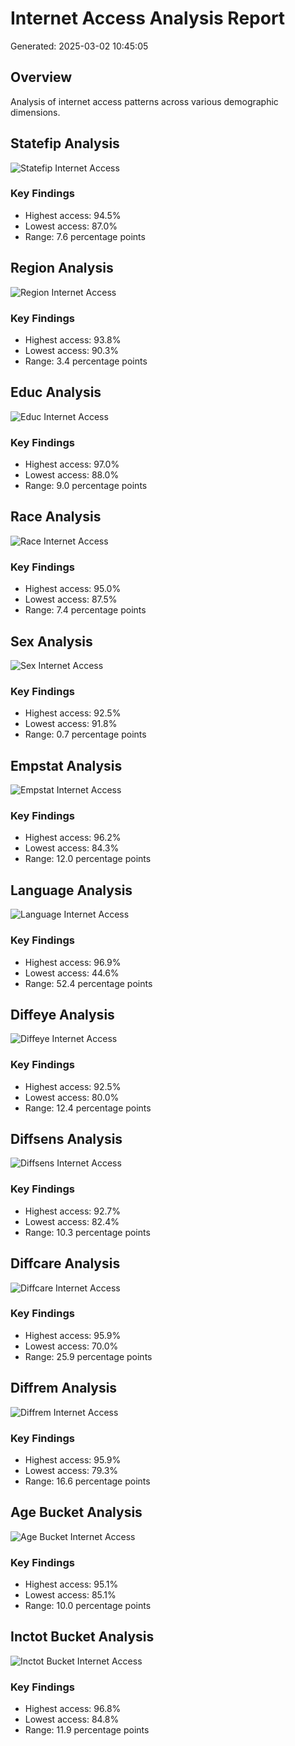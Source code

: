 # Internet Access Analysis Report
Generated: 2025-03-02 10:45:05

## Overview
Analysis of internet access patterns across various demographic dimensions.

## Statefip Analysis

![Statefip Internet Access](plots/statefip_internet_access.png)

### Key Findings
- Highest access: 94.5%
- Lowest access: 87.0%
- Range: 7.6 percentage points

## Region Analysis

![Region Internet Access](plots/region_internet_access.png)

### Key Findings
- Highest access: 93.8%
- Lowest access: 90.3%
- Range: 3.4 percentage points

## Educ Analysis

![Educ Internet Access](plots/educ_internet_access.png)

### Key Findings
- Highest access: 97.0%
- Lowest access: 88.0%
- Range: 9.0 percentage points

## Race Analysis

![Race Internet Access](plots/race_internet_access.png)

### Key Findings
- Highest access: 95.0%
- Lowest access: 87.5%
- Range: 7.4 percentage points

## Sex Analysis

![Sex Internet Access](plots/sex_internet_access.png)

### Key Findings
- Highest access: 92.5%
- Lowest access: 91.8%
- Range: 0.7 percentage points

## Empstat Analysis

![Empstat Internet Access](plots/empstat_internet_access.png)

### Key Findings
- Highest access: 96.2%
- Lowest access: 84.3%
- Range: 12.0 percentage points

## Language Analysis

![Language Internet Access](plots/language_internet_access.png)

### Key Findings
- Highest access: 96.9%
- Lowest access: 44.6%
- Range: 52.4 percentage points

## Diffeye Analysis

![Diffeye Internet Access](plots/diffeye_internet_access.png)

### Key Findings
- Highest access: 92.5%
- Lowest access: 80.0%
- Range: 12.4 percentage points

## Diffsens Analysis

![Diffsens Internet Access](plots/diffsens_internet_access.png)

### Key Findings
- Highest access: 92.7%
- Lowest access: 82.4%
- Range: 10.3 percentage points

## Diffcare Analysis

![Diffcare Internet Access](plots/diffcare_internet_access.png)

### Key Findings
- Highest access: 95.9%
- Lowest access: 70.0%
- Range: 25.9 percentage points

## Diffrem Analysis

![Diffrem Internet Access](plots/diffrem_internet_access.png)

### Key Findings
- Highest access: 95.9%
- Lowest access: 79.3%
- Range: 16.6 percentage points

## Age Bucket Analysis

![Age Bucket Internet Access](plots/AGE_BUCKET_internet_access.png)

### Key Findings
- Highest access: 95.1%
- Lowest access: 85.1%
- Range: 10.0 percentage points

## Inctot Bucket Analysis

![Inctot Bucket Internet Access](plots/INCTOT_BUCKET_internet_access.png)

### Key Findings
- Highest access: 96.8%
- Lowest access: 84.8%
- Range: 11.9 percentage points
